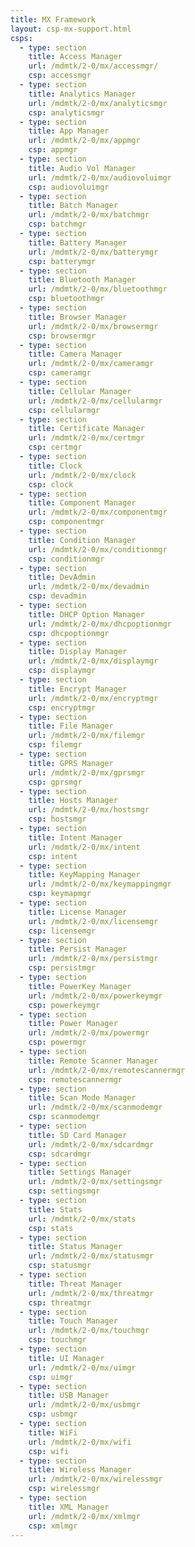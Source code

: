 ```yaml
---
title: MX Framework
layout: csp-mx-support.html
csps:
  - type: section
    title: Access Manager
    url: /mdmtk/2-0/mx/accessmgr/
    csp: accessmgr
  - type: section
    title: Analytics Manager
    url: /mdmtk/2-0/mx/analyticsmgr
    csp: analyticsmgr
  - type: section
    title: App Manager
    url: /mdmtk/2-0/mx/appmgr
    csp: appmgr
  - type: section
    title: Audio Vol Manager
    url: /mdmtk/2-0/mx/audiovoluimgr
    csp: audiovoluimgr
  - type: section
    title: Batch Manager
    url: /mdmtk/2-0/mx/batchmgr
    csp: batchmgr
  - type: section
    title: Battery Manager
    url: /mdmtk/2-0/mx/batterymgr
    csp: batterymgr
  - type: section
    title: Bluetooth Manager
    url: /mdmtk/2-0/mx/bluetoothmgr
    csp: bluetoothmgr
  - type: section
    title: Browser Manager
    url: /mdmtk/2-0/mx/browsermgr
    csp: browsermgr
  - type: section
    title: Camera Manager
    url: /mdmtk/2-0/mx/cameramgr
    csp: cameramgr
  - type: section
    title: Cellular Manager
    url: /mdmtk/2-0/mx/cellularmgr
    csp: cellularmgr
  - type: section
    title: Certificate Manager
    url: /mdmtk/2-0/mx/certmgr
    csp: certmgr
  - type: section
    title: Clock
    url: /mdmtk/2-0/mx/clock
    csp: clock
  - type: section
    title: Component Manager
    url: /mdmtk/2-0/mx/componentmgr
    csp: componentmgr
  - type: section
    title: Condition Manager
    url: /mdmtk/2-0/mx/conditionmgr
    csp: conditionmgr
  - type: section
    title: DevAdmin
    url: /mdmtk/2-0/mx/devadmin
    csp: devadmin
  - type: section
    title: DHCP Option Manager
    url: /mdmtk/2-0/mx/dhcpoptionmgr
    csp: dhcpoptionmgr
  - type: section
    title: Display Manager
    url: /mdmtk/2-0/mx/displaymgr
    csp: displaymgr
  - type: section
    title: Encrypt Manager
    url: /mdmtk/2-0/mx/encryptmgr
    csp: encryptmgr
  - type: section
    title: File Manager
    url: /mdmtk/2-0/mx/filemgr
    csp: filemgr
  - type: section
    title: GPRS Manager
    url: /mdmtk/2-0/mx/gprsmgr
    csp: gprsmgr
  - type: section
    title: Hosts Manager
    url: /mdmtk/2-0/mx/hostsmgr
    csp: hostsmgr
  - type: section
    title: Intent Manager
    url: /mdmtk/2-0/mx/intent
    csp: intent
  - type: section
    title: KeyMapping Manager
    url: /mdmtk/2-0/mx/keymappingmgr
    csp: keymapmgr
  - type: section
    title: License Manager
    url: /mdmtk/2-0/mx/licensemgr
    csp: licensemgr
  - type: section
    title: Persist Manager
    url: /mdmtk/2-0/mx/persistmgr
    csp: persistmgr
  - type: section
    title: PowerKey Manager
    url: /mdmtk/2-0/mx/powerkeymgr
    csp: powerkeymgr
  - type: section
    title: Power Manager
    url: /mdmtk/2-0/mx/powermgr
    csp: powermgr
  - type: section
    title: Remote Scanner Manager
    url: /mdmtk/2-0/mx/remotescannermgr
    csp: remotescannermgr
  - type: section
    title: Scan Mode Manager
    url: /mdmtk/2-0/mx/scanmodemgr
    csp: scanmodemgr
  - type: section
    title: SD Card Manager
    url: /mdmtk/2-0/mx/sdcardmgr
    csp: sdcardmgr
  - type: section
    title: Settings Manager
    url: /mdmtk/2-0/mx/settingsmgr
    csp: settingsmgr
  - type: section
    title: Stats
    url: /mdmtk/2-0/mx/stats
    csp: stats
  - type: section
    title: Status Manager
    url: /mdmtk/2-0/mx/statusmgr
    csp: statusmgr
  - type: section
    title: Threat Manager
    url: /mdmtk/2-0/mx/threatmgr
    csp: threatmgr
  - type: section
    title: Touch Manager
    url: /mdmtk/2-0/mx/touchmgr
    csp: touchmgr
  - type: section
    title: UI Manager
    url: /mdmtk/2-0/mx/uimgr
    csp: uimgr
  - type: section
    title: USB Manager
    url: /mdmtk/2-0/mx/usbmgr
    csp: usbmgr
  - type: section
    title: WiFi
    url: /mdmtk/2-0/mx/wifi
    csp: wifi
  - type: section
    title: Wireless Manager
    url: /mdmtk/2-0/mx/wirelessmgr
    csp: wirelessmgr
  - type: section
    title: XML Manager
    url: /mdmtk/2-0/mx/xmlmgr
    csp: xmlmgr
---
```



